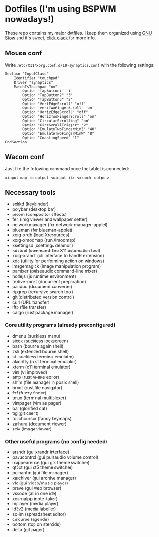 # Dotfiles (I'm using BSPWM nowadays!)

These repo contains my major dotfiles. I keep them organized using [GNU Stow](https://www.gnu.org/software/stow/) and it's sweet, [click clack](https://matteogiorgi.github.io/config.html) for more info.




## Mouse conf

Write `/etc/X11/xorg.conf.d/10-synaptics.conf` with the following settings:

```
Section "InputClass"
    Identifier "touchpad"
    Driver "synaptics"
    MatchIsTouchpad "on"
        Option "TapButton1" "1"
        Option "TapButton2" "3"
        Option "TapButton3" "2"
        Option "VertEdgeScroll" "off"
        Option "VertTwoFingerScroll" "on"
        Option "HorizEdgeScroll" "off"
        Option "HorizTwoFingerScroll" "on"
        Option "CircularScrolling" "on"
        Option "CircScrollTrigger" "2"
        Option "EmulateTwoFingerMinZ" "40"
        Option "EmulateTwoFingerMinW" "8"
        Option "CoastingSpeed" "1"
EndSection
```




## Wacom conf

Just fire the following command once the tablet is connected:

```
xinput map-to-output <xinput-id> <xrandr-output>
```




## Necessary tools

- sxhkd (keybinder)
- polybar (desktop bar)
- picom (compositor effects)
- feh (img viewer and wallpaper setter)
- networkmanager (for network-manager-applet)
- blueman (for blueman-applet)
- xorg-xrdb (load Xresources)
- xorg-xmodmap (run Xmodmap)
- xsettingsd (xsettings deamon)
- xdotool (command-line X11 automation tool)
- xorg-xrandr (cli interface to RandR extension)
- xdo (utility for performing action on windows)
- imagemagick (image manipulation program)
- pamixer (pulseaudio command-line mixer)
- nodejs (js runtime environment)
- texlive-most (document preparation)
- pandoc (document converter)
- ripgrep (recursive search tool)
- git (distributed version control)
- curl (URL transfer)
- lftp (file transfer)
- cargo (rust package manager)




### Core utility programs (already preconfigured)

- dmenu (suckless menu)
- slock (suckless lockscreen)
- bash (bourne again shell)
- zsh (extended bourne shell)
- st (suckless terminal emulator)
- alacritty (rust terminal emulator)
- xterm (x11 terminal emulator)
- vim (vi improved)
- amp (rust vi-like editor)
- shfm (file manager in posix shell)
- broot (rust file navigator)
- fzf (fuzzy finder)
- tmux (terminal multiplexer)
- vimpager (vim as pager)
- bat (glorified cat)
- tig (git client)
- touchcursor (fancy keymaps)
- zathura (document viewer)
- sxiv (image viewer)




### Other useful programs (no config needed)

- arandr (gui xrandr interface)
- pavucontrol (gui pulsaudio volume control)
- lxappearence (gui gtk theme switcher)
- qt5ct (gui qt5 theme switcher)
- pcmanfm (gui file manager)
- xarchiver (gui archive manager)
- vlc (gui video/music player)
- brave (gui web browser)
- vscode (all in one ide)
- xournalpp (note-taker)
- mplayer (media player)
- id3v2 (media labeller)
- sc-im (spreadsheet editor)
- calcurse (agenda)
- bottom (top on steroids)
- delta (git pager)
